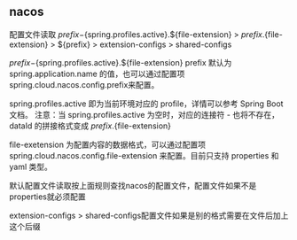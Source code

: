 ## nacos


配置文件读取
${prefix}-${spring.profiles.active}.${file-extension} > ${prefix}.${file-extension} > ${prefix} > extension-configs > shared-configs

${prefix}-${spring.profiles.active}.${file-extension}
prefix 默认为 spring.application.name 的值，也可以通过配置项 spring.cloud.nacos.config.prefix来配置。

spring.profiles.active 即为当前环境对应的 profile，详情可以参考 Spring Boot文档。 注意：当 spring.profiles.active 为空时，对应的连接符 - 也将不存在，dataId 的拼接格式变成 ${prefix}.${file-extension}

file-exetension 为配置内容的数据格式，可以通过配置项 spring.cloud.nacos.config.file-extension 来配置。目前只支持 properties 和 yaml 类型。

默认配置文件读取按上面规则查找nacos的配置文件，配置文件如果不是properties就必须配置

extension-configs > shared-configs配置文件如果是别的格式需要在文件后加上这个后缀


